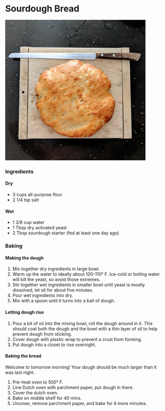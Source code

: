 # Sourdough Bread

<img alt="Baked Sourdough Boule" src="sourdough-bread.jpg" width=450 height=450/>

### Ingredients

#### Dry
- 3 cups all-purpose flour
- 2 1/4 tsp salt

#### Wet
- 1 3/8 cup water
- 1 Tbsp dry activated yeast
- 2 Tbsp sourdough starter (fed at least one day ago)

### Baking

#### Making the dough
1. Mix together dry ingredients in large bowl.
2. Warm up the water to ideally about 100-110° F. Ice-cold or boiling water will kill the yeast, so avoid those extremes.
2. Stir together wet ingredients in smaller bowl until yeast is mostly dissolved, let sit for about five minutes.
3. Pour wet ingredients into dry.
4. Mix with a spoon until it turns into a ball of dough.

#### Letting dough rise
1. Pour a bit of oil into the mixing bowl, roll the dough around in it. This should coat both the dough and the bowl with a thin layer of oil to help prevent dough from sticking.
2. Cover dough with plastic wrap to prevent a crust from forming.
3. Put dough into a closet to rise overnight.

#### Baking the bread
Welcome to tomorrow morning! Your dough should be much larger than it was last night.
1. Pre-heat oven to 500° F.
2. Line Dutch oven with parchment paper, put dough in there.
3. Cover the dutch oven.
3. Bake on middle shelf for 40 mins.
4. Uncover, remove parchment paper, and bake for 4 more minutes.
